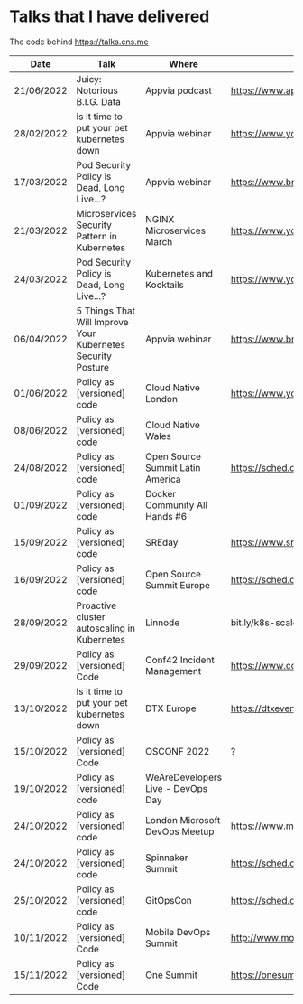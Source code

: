 # Talks that I have delivered

The code behind https://talks.cns.me

| Date       | Talk                                                        | Where                             | Link                                                                                        |
| ---------- | ----------------------------------------------------------- | --------------------------------- | ------------------------------------------------------------------------------------------- |
| 21/06/2022 | Juicy: Notorious B.I.G. Data                                | Appvia podcast                    | https://www.appvia.io/podcast/8901725                                                       |
| 28/02/2022 | Is it time to put your pet kubernetes down                  | Appvia webinar                    | https://www.youtube.com/watch?v=4YA9sC6Z1YQ                                                 |
| 17/03/2022 | Pod Security Policy is Dead, Long Live...?                  | Appvia webinar                    | https://www.brighttalk.com/webcast/18932/535753                                             |
| 21/03/2022 | Microservices Security Pattern in Kubernetes                | NGINX Microservices March         | https://www.youtube.com/watch?v=k1TYMMxgldY                                                 |
| 24/03/2022 | Pod Security Policy is Dead, Long Live...?                  | Kubernetes and Kocktails          | https://www.youtube.com/watch?v=C5ohERIhlrY                                                 |
| 06/04/2022 | 5 Things That Will Improve Your Kubernetes Security Posture | Appvia webinar                    | https://www.brighttalk.com/webcast/18932/528461                                             |
| 01/06/2022 | Policy as [versioned] code                                  | Cloud Native London               | https://www.youtube.com/watch?v=kujkYxU8HoM                                                 |
| 08/06/2022 | Policy as [versioned] code                                  | Cloud Native Wales                |                                                                                             |
| 24/08/2022 | Policy as [versioned] code                                  | Open Source Summit Latin America  | https://sched.co/15Bqa                                                                      |
| 01/09/2022 | Policy as [versioned] code                                  | Docker Community All Hands #6     |                                                                                             |
| 15/09/2022 | Policy as [versioned] code                                  | SREday                            | https://www.sreday.com                                                                      |
| 16/09/2022 | Policy as [versioned] code                                  | Open Source Summit Europe         | https://sched.co/15z1I                                                                      |
| 28/09/2022 | Proactive cluster autoscaling in Kubernetes                 | Linnode                           | bit.ly/k8s-scale-2                                                                          |
| 29/09/2022 | Policy as [versioned] Code                                  | Conf42 Incident Management        | https://www.conf42.com/Incident_Management_2022_Chris_NesbittSmith_policy_as_versioned_code |
| 13/10/2022 | Is it time to put your pet kubernetes down                  | DTX Europe                        | https://dtxevents.io/europe/en/page/dtx-europe                                              |
| 15/10/2022 | Policy as [versioned] Code                                  | OSCONF 2022                       | ?                                                                                           |
| 19/10/2022 | Policy as [versioned] code                                  | WeAreDevelopers Live - DevOps Day |                                                                                             |
| 24/10/2022 | Policy as [versioned] code                                  | London Microsoft DevOps Meetup    | https://www.meetup.com/london-microsoft-devops/events/287854448/                            |
| 24/10/2022 | Policy as [versioned] code                                  | Spinnaker Summit                  | https://sched.co/19kpM                                                                      |
| 25/10/2022 | Policy as [versioned] code                                  | GitOpsCon                         | https://sched.co/1AR8w                                                                      |
| 10/11/2022 | Policy as [versioned] Code                                  | Mobile DevOps Summit              | http://www.mobiledevops.io/summit/agenda/speakers/1773168                                   |
| 15/11/2022 | Policy as [versioned] Code                                  | One Summit                        | https://onesummit2022.sched.com/event/69ffdbbc45806a7ae27374dd29d93237                      |

<!--
| Date | Talk                       | Where              | Link |
| ---- | -------------------------- | ------------------ | ---- |
| ?    | Policy as [versioned] Code | Cloud with Chris   | ?    |
| ?    | Policy as [versioned] Code | Docker Switzerland | ?    |
| ?    | Policy as [versioned] Code | Kubernetes Community Days UK | ?    |
-->
